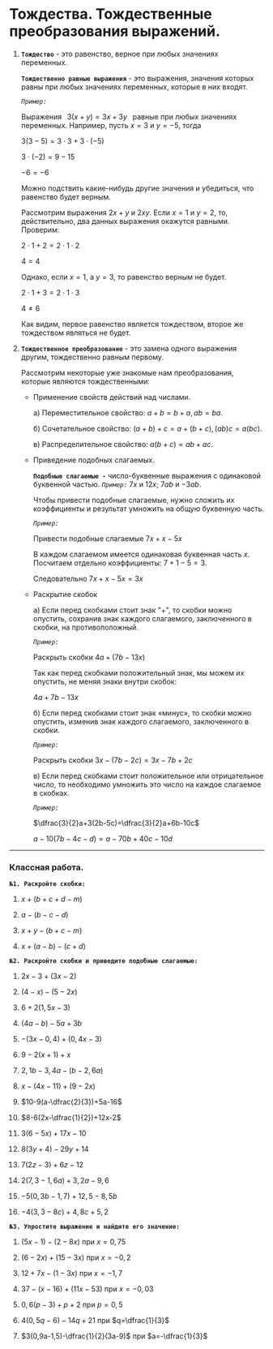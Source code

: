 # Тождества. Тождественные преобразования выражений.

1) **`Тождество`** - это равенство, верное при любых значениях переменных.

   
   **`Тождественно равные выражения`** - это выражения, значения которых равны при любых значениях переменных, которые в них входят.

   *`Пример:`*

   Выражения $\,\,\,3(x+y)=3x+3y\,\,\,$ равные при любых значениях переменных. Например, пусть $x=3$ и $y=-5$, тогда 
   
   $3(3-5)=3\cdot3+3\cdot(-5)$

   $3\cdot(-2)=9-15$

    $-6=-6$
   
   Можно подствить какие-нибудь другие значения и убедиться, что равенство будет верным.

   Рассмотрим выражения $2x+y$ и $2xy$. Если $x=1$ и $y=2$, то, действительно, два данных выражения окажутся равными. Проверим:

   $2\cdot1+2=2\cdot1\cdot2$
   
   $4=4$

   Однако, если $x=1$, а $y=3$, то равенство верным не будет.

   $2\cdot1+3=2\cdot1\cdot3$
   
   $4\neq6$

   Как видим, первое равенство является тождеством, второе же тождеством являться не будет.

2) **`Тождественное преобразование`** - это замена одного выражения другим, тождественно равным первому.
   
   Рассмотрим некоторые уже знакомые нам преобразования, которые являются тождественными:

   - Применение свойств действий над числами.
   
     а) Переместительное свойство: $a+b=b+a, ab=ba.$

     б) Сочетательное свойство: $(a+b)+c=a+(b+c), (ab)c=a(bc).$

     в) Распределительное свойство: $a(b+c)=ab+ac.$
   
   - Приведение подобных слагаемых.
      
      **`Подобные слагаемые -`** число-буквенные выражения с одинаковой буквенной частью. *`Пример:`* $7x$ и $12x$; $7ab$ и $-3ab$.

      Чтобы привести подобные слагаемые, нужно сложить их коэффициенты и результат умножить на общую буквенную часть.

      *`Пример:`*

      Привести подобные слагаемые $7x+x-5x$

      В каждом слагаемом имеется одинаковая буквенная часть $x$. Посчитаем отдельно коэффициенты: $7+1-5=3$.

      Следовательно $7x+x-5x=3x$

   - Раскрытие скобок
      
      а) Если перед скобками стоит знак "+", то скобки можно опустить, сохранив знак каждого слагаемого, заключенного в скобки, на противоположный.

      *`Пример:`*

      Раскрыть скобки $4a+(7b-13x)$

      Так как перед скобками положительный знак, мы можем их опустить, не меняя знаки внутри скобок:

      $4a+7b-13x$

       б) Если перед скобками стоит знак «минус», то скобки можно опустить, изменив знак каждого слагаемого, заключенного в скобки.

      *`Пример:`*

      Раскрыть скобки $3x-(7b-2c)=3x-7b+2c$

      в) Если перед скобками стоит положительное или отрицательное число, то необходимо умножить это число на каждое слагаемое в скобках.

      *`Пример:`*

      $\dfrac{3}{2}a+3(2b-5c)=\dfrac{3}{2}a+6b-10c$

      $a-10(7b-4c-d)=a-70b+40c-10d$  
***
### Классная работа.

**`№1. Раскройте скобки:`**

1) $x+(b+c+d-m)$

2) $a-(b-c-d)$

3) $x+y-(b+c-m)$

4) $x+(a-b)-(c+d)$

**`№2. Раскройте скобки и приведите подобные слагаемые:`**

1) $2x-3+(3x-2)$

2) $(4-x)-(5-2x)$

3) $6+2(1,5x-3)$

4) $(4a-b)-5a+3b$

5) $-(3x-0,4)+(0,4x-3)$

6) $9-2(x+1)+x$

7) $2,1b-3,4a-(b-2,6a)$

8) $x-(4x-11)+(9-2x)$

9) $10-9(a-\dfrac{2}{3})+5a-16$

10) $8-6(2x-\dfrac{1}{2})+12x-2$

11) $3(6-5x)+17x-10$

12) $8(3y+4)-29y+14$

13) $7(2z-3)+6z-12$

14) $2(7,3-1,6a)+3,2a-9,6$

15) $-5(0,3b-1,7)+12,5-8,5b$

16) $-4(3,3-8c)+4,8c+5,2$

**`№3. Упростите выражение и найдите его значение:`**

1) $(5x-1)-(2-8x)$ при $x=0,75$

2) $(6-2x)+(15-3x)$ при $x=-0,2$

3) $12+7x-(1-3x)$ при $x=-1,7$

4) $37-(x-16)+(11x-53)$ при $x=-0,03$

5) $0,6(p-3)+p+2$ при $p=0,5$

6) $4(0,5q-6)-14q+21$ при $q=\dfrac{1}{3}$

7) $3(0,9a-1,5)-\dfrac{1}{2}(3a-9)$ при $a=-\dfrac{1}{3}$